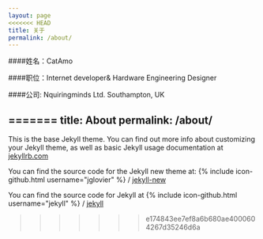 ```yaml
---
layout: page
<<<<<<< HEAD
title: 关于
permalink: /about/
---
```


####姓名：CatAmo

####职位：Internet developer& Hardware Engineering Designer

####公司: Nquiringminds Ltd. Southampton, UK


=======
title: About
permalink: /about/
---

This is the base Jekyll theme. You can find out more info about customizing your Jekyll theme, as well as basic Jekyll usage documentation at [jekyllrb.com](http://jekyllrb.com/)

You can find the source code for the Jekyll new theme at:
{% include icon-github.html username="jglovier" %} /
[jekyll-new](https://github.com/jglovier/jekyll-new)

You can find the source code for Jekyll at
{% include icon-github.html username="jekyll" %} /
[jekyll](https://github.com/jekyll/jekyll)
>>>>>>> e174843ee7ef8a6b680ae4000604267d35246d6a

